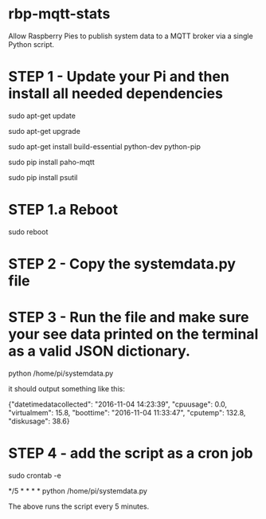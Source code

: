 # rbp-mqtt-stats
Allow Raspberry Pies to publish system data to a MQTT broker via a single Python script.

# STEP 1 - Update your Pi and then  install all needed dependencies

sudo apt-get update

sudo apt-get upgrade

sudo apt-get install build-essential python-dev python-pip

sudo pip install paho-mqtt

sudo pip install psutil

# STEP 1.a Reboot

sudo reboot

# STEP 2 - Copy the systemdata.py file

# STEP 3 - Run the file and make sure your see data printed on the terminal as a valid JSON dictionary.

python /home/pi/systemdata.py

it should output something like this:

{"datetimedatacollected": "2016-11-04 14:23:39", "cpuusage": 0.0, "virtualmem": 15.8, "boottime": "2016-11-04 11:33:47", "cputemp": 132.8, "diskusage": 38.6}

# STEP 4 - add the script as a cron job

sudo crontab -e

*/5 * * * * python /home/pi/systemdata.py

The above runs the script every 5 minutes. 
